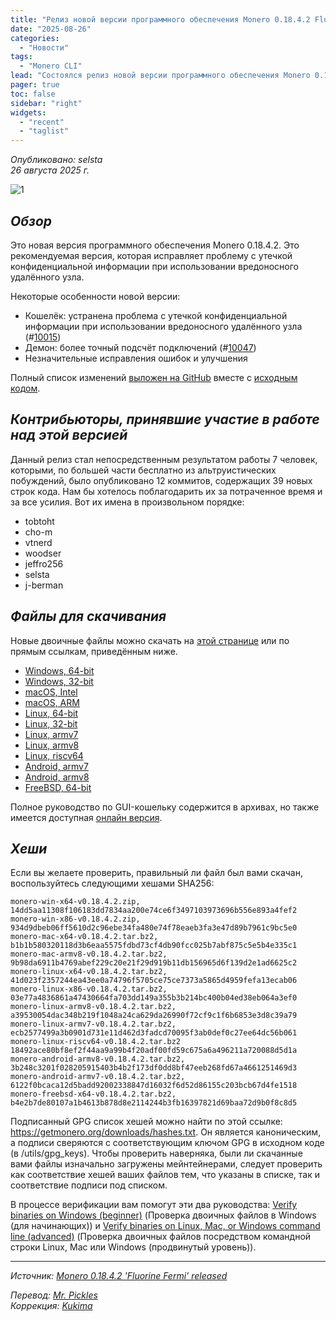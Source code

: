 ```yaml
---
title: "Релиз новой версии программного обеспечения Monero 0.18.4.2 Fluorine Fermi"
date: "2025-08-26"
categories:
  - "Новости"
tags:
  - "Monero CLI"
lead: "Состоялся релиз новой версии программного обеспечения Monero 0.18.4.2 Fluorine Fermi"
pager: true
toc: false
sidebar: "right"
widgets:
  - "recent"
  - "taglist"
---
```


_Опубликовано: selsta_  
_26 августа 2025 г._

![1](/img/post/2022-07-19-monero-0.18.0.0-released/01.png)  

## _Обзор_

Это новая версия программного обеспечения Monero 0.18.4.2. Это рекомендуемая версия, которая исправляет проблему с утечкой конфиденциальной информации при использовании вредоносного удалённого узла.

Некоторые особенности новой версии:

- Кошелёк: устранена проблема с утечкой конфиденциальной информации при использовании вредоносного удалённого узла (#[10015](https://github.com/monero-project/monero/pull/10015))
- Демон: более точный подсчёт подключений (#[10047](https://github.com/monero-project/monero/pull/10047))
- Незначительные исправления ошибок и улучшения

Полный список изменений [выложен на GitHub](https://github.com/monero-project/monero/compare/v0.18.4.1...v0.18.4.2) вместе с [исходным кодом](https://github.com/monero-project/monero/tree/v0.18.4.2).

## _Контрибьюторы, принявшие участие в работе над этой версией_

Данный релиз стал непосредственным результатом работы 7 человек, которыми, по большей части бесплатно из альтруистических побуждений, было опубликовано 12 коммитов, содержащих 39 новых строк кода. Нам бы хотелось поблагодарить их за потраченное время и за все усилия. Вот их имена в произвольном порядке:

- tobtoht
- cho-m
- vtnerd
- woodser
- jeffro256
- selsta
- j-berman

## _Файлы для скачивания_

Новые двоичные файлы можно скачать на [этой странице](https://www.getmonero.org/downloads/) или по прямым ссылкам, приведённым ниже.

- [Windows, 64-bit](https://downloads.getmonero.org/cli/monero-win-x64-v0.18.4.2.zip)
- [Windows, 32-bit](https://downloads.getmonero.org/cli/monero-win-x86-v0.18.4.2.zip)
- [macOS, Intel](https://downloads.getmonero.org/cli/monero-mac-x64-v0.18.4.2.tar.bz2)
- [macOS, ARM](https://downloads.getmonero.org/cli/monero-mac-armv8-v0.18.4.2.tar.bz2)
- [Linux, 64-bit](https://downloads.getmonero.org/cli/monero-linux-x64-v0.18.4.2.tar.bz2)
- [Linux, 32-bit](https://downloads.getmonero.org/cli/monero-linux-x86-v0.18.4.2.tar.bz2)
- [Linux, armv7](https://downloads.getmonero.org/cli/monero-linux-armv7-v0.18.4.2.tar.bz2)
- [Linux, armv8](https://downloads.getmonero.org/cli/monero-linux-armv8-v0.18.4.2.tar.bz2)
- [Linux, riscv64](https://downloads.getmonero.org/cli/monero-linux-riscv64-v0.18.4.2.tar.bz2)
- [Android, armv7](https://downloads.getmonero.org/cli/monero-android-armv7-v0.18.4.2.tar.bz2)
- [Android, armv8](https://downloads.getmonero.org/cli/monero-android-armv8-v0.18.4.2.tar.bz2)
- [FreeBSD, 64-bit](https://downloads.getmonero.org/cli/monero-freebsd-x64-v0.18.4.2.tar.bz2)

Полное руководство по GUI-кошельку содержится в архивах, но также имеется доступная [онлайн версия](https://github.com/monero-ecosystem/monero-GUI-guide/blob/master/monero-GUI-guide.md).

## _Хеши_

Если вы желаете проверить, правильный ли файл был вами скачан, воспользуйтесь следующими хешами SHA256:

```
monero-win-x64-v0.18.4.2.zip, 14dd5aa11308f106183dd7834aa200e74ce6f3497103973696b556e893a4fef2
monero-win-x86-v0.18.4.2.zip, 934d9dbeb06ff5610d2c96ebe34fa480e74f78eaeb3fa3e47d89b7961c9bc5e0
monero-mac-x64-v0.18.4.2.tar.bz2, b1b1b580320118d3b6eaa5575fdbd73cf4db90fcc025b7abf875c5e5b4e335c1
monero-mac-armv8-v0.18.4.2.tar.bz2, 9b98da6911b4769abef229c20e21f29d919b11db156965d6f139d2e1ad6625c2
monero-linux-x64-v0.18.4.2.tar.bz2, 41d023f2357244ea43ee0a74796f5705ce75ce7373a5865d4959fefa13ecab06
monero-linux-x86-v0.18.4.2.tar.bz2, 03e77a4836861a47430664fa703dd149a355b3b214bc400b04ed38eb064a3ef0
monero-linux-armv8-v0.18.4.2.tar.bz2, a39530054dac348b219f1048a24ca629da26990f72cf9c1f6b6853e3d8c39a79
monero-linux-armv7-v0.18.4.2.tar.bz2, ecb2577499a3b0901d731e11d462d3fadcd70095f3ab0def0c27ee64dc56b061
monero-linux-riscv64-v0.18.4.2.tar.bz2 18492ace80bf8ef2f44aa9a99b4f20adf00fd59c675a6a496211a720088d5d1a
monero-android-armv8-v0.18.4.2.tar.bz2, 3b248c3201f028205915403b4b2f173df0dd8bf47eeb268fd67a4661251469d3
monero-android-armv7-v0.18.4.2.tar.bz2, 6122f0bcaca12d5badd92002338847d16032f6d52d86155c203bcb67d4fe1518
monero-freebsd-x64-v0.18.4.2.tar.bz2, b4e2b7de80107a1b4613b878d8e2114244b3fb16397821d69baa72d9b0f8c8d5
```

Подписанный GPG список хешей можно найти по этой ссылке: https://getmonero.org/downloads/hashes.txt. Он является каноническим, а подписи сверяются с соответствующим ключом GPG в исходном коде (в /utils/gpg_keys). Чтобы проверить наверняка, были ли скачанные вами файлы изначально загружены мейнтейнерами, следует проверить как соответствие хешей ваших файлов тем, что указаны в списке, так и соответствие подписи под списком.

В процессе верификации вам помогут эти два руководства: [Verify binaries on Windows (beginner)](https://www.getmonero.org/resources/user-guides/verification-windows-beginner.html) (Проверка двоичных файлов в Windows (для начинающих)) и [Verify binaries on Linux, Mac, or Windows command line (advanced)](https://www.getmonero.org/resources/user-guides/verification-allos-advanced.html) (Проверка двоичных файлов посредством командной строки Linux, Mac или Windows (продвинутый уровень)).

---

_Источник: [Monero 0.18.4.2 'Fluorine Fermi' released](https://www.getmonero.org/2025/08/26/monero-0.18.4.2-released.html)_

_Перевод: [Mr. Pickles](https://t.me/v1docq47)_  
_Коррекция: [Kukima](https://t.me/Kukima)_
